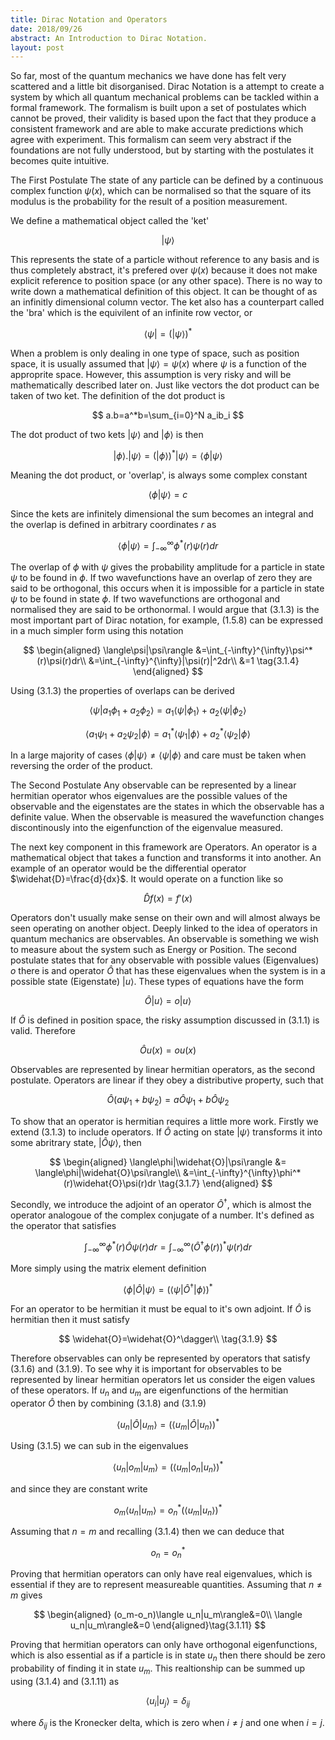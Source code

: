 ```yaml
---
title: Dirac Notation and Operators
date: 2018/09/26
abstract: An Introduction to Dirac Notation.
layout: post
---
```


So far, most of the quantum mechanics we have done has felt very scattered and a little bit disorganised. Dirac
Notation is a attempt to create a system by which all quantum mechanical problems can be tackled within a formal
framework. The formalism is built upon a set of postulates which cannot be proved, their validity is based upon the
fact that they produce a consistent framework and are able to make accurate predictions which agree with
experiment. This formalism can seem very abstract if the foundations are not fully understood, but by starting with
the postulates it becomes quite intuitive.

The First Postulate
The state of any particle can be defined by a continuous complex function $\psi(x)$, which can be normalised so that
the square of its modulus is the probability for the result of a position measurement.

We define a mathematical object called the 'ket'

$$
|\psi\rangle
$$

This represents the state of a particle without reference to any basis and is thus completely abstract, it's prefered over $\psi(x)$ because it does not make explicit reference to position space (or any other space). There is no way to write down a mathematical definition of this object. It can be thought of as an infinitly dimensional column vector. The ket also has a counterpart called the 'bra' which is the equivilent of an infinite row vector, or

$$
\langle\psi|=\left(|\psi\rangle\right)^* \tag{3.1.1}
$$

When a problem is only dealing in one type of space, such as position space, it is usually assumed that $|\psi\rangle = \psi(x)$ where $\psi$ is a function of the approprite space. However, this assumption is very risky and will be mathematically described later on.
Just like vectors the dot product can be taken of two ket. The definition of the dot product is

$$
a.b=a^*b=\sum_{i=0}^N a_ib_i
$$

The dot product of two kets $|\psi\rangle$ and $|\phi\rangle$ is then

$$
|\phi\rangle.|\psi\rangle=\left(|\phi\rangle\right)^*|\psi\rangle=\langle\phi|\psi\rangle
$$

Meaning the dot product, or 'overlap', is always some complex constant

$$
\langle\phi|\psi\rangle = c\tag{3.1.2}
$$

Since the kets are infinitely dimensional the sum becomes an integral and the overlap is defined in arbitrary coordinates $r$ as

$$
\langle\phi|\psi\rangle =\int_{-\infty}^{\infty}\phi^*(r)\psi(r)dr \tag{3.1.3}
$$

The overlap of $\phi$ with $\psi$ gives the probability amplitude for a particle in state $\psi$ to be found in
$\phi$. If two wavefunctions have an overlap of zero they are said to be orthogonal, this occurs when it is
impossible for a particle in state $\psi$ to be found in state $\phi$. If two wavefunctions are orthogonal and
normalised they are said to be orthonormal.
I would argue that $(3.1.3)$ is the most important part of Dirac notation, for example, $(1.5.8)$ can be expressed in a much simpler form using this notation

$$
\begin{aligned}
\langle\psi|\psi\rangle &=\int_{-\infty}^{\infty}\psi^*(r)\psi(r)dr\\
&=\int_{-\infty}^{\infty}|\psi(r)|^2dr\\
&=1 \tag{3.1.4}
\end{aligned}
$$

Using $(3.1.3)$ the properties of overlaps can be derived

$$
\langle\psi|a_1\phi_1 + a_2\phi_2\rangle = a_1\langle\psi|\phi_1\rangle + a_2\langle\psi|\phi_2\rangle
$$

$$
\langle a_1\psi_1 + a_2\psi_2|\phi\rangle = a^*_1\langle\psi_1|\phi\rangle + a^*_2\langle\psi_2|\phi\rangle
$$

In a large majority of cases $\langle\phi|\psi\rangle \neq \langle\psi|\phi\rangle$ and care must be taken when
reversing the order of the product.

The Second Postulate
Any observable can be represented by a linear hermitian operator whos eigenvalues are the possible values of the
observable and the eigenstates are the states in which the observable has a definite value. When the observable
is measured the wavefunction changes discontinously into the eigenfunction of the eigenvalue measured.

The next key component in this framework are Operators. An operator is a mathematical object that takes a function
and transforms it into another. An example of an operator would be the differential operator
$\widehat{D}=\frac{d}{dx}$. It would operate on a function like so

$$
\widehat{D}f(x)=f'(x)
$$

Operators don't usually make sense on their own and will almost always be seen operating on another object. Deeply
linked to the idea of operators in quantum mechanics are observables. An observable is something we wish to measure about the system
such as Energy or Position. The second postulate states that for any observable with possible values (Eigenvalues)
$o$ there is and operator $\widehat{O}$ that has these eigenvalues when the system is in a possible state (Eigenstate) $|u\rangle$. These
types of equations have the form

$$
\widehat{O}|u\rangle=o|u\rangle\tag{3.1.5}
$$

If $\widehat{O}$ is defined in position space, the risky assumption discussed in $(3.1.1)$ is valid. Therefore

$$
\widehat{O}u(x)=ou(x)
$$

Observables are represented by linear hermitian operators, as the second postulate. Operators are linear
if they obey a distributive property, such that

$$
\widehat{O}(a\psi_1+b\psi_2)=a\widehat{O}\psi_1+b\widehat{O}\psi_2\tag{3.1.6}
$$

To show that an operator is hermitian requires a little more work. Firstly we extend $(3.1.3)$ to include operators. If $\widehat{O}$ acting on state $|\psi\rangle$ transforms it into some abritrary state, $|\widehat{O}\psi\rangle$, then

$$
\begin{aligned}
\langle\phi|\widehat{O}|\psi\rangle &= \langle\phi|\widehat{O}\psi\rangle\\
&=\int_{-\infty}^{\infty}\phi^*(r)\widehat{O}\psi(r)dr \tag{3.1.7}
\end{aligned}
$$

Secondly, we introduce the adjoint of an operator $\widehat{O}^\dagger$, which is almost the operator analogoue of the complex conjugate of a number. It's defined as the operator that satisfies

$$
\int_{-\infty}^{\infty}\phi^*(r)\widehat{O}\psi(r)dr=\int_{-\infty}^{\infty}(\widehat{O}^\dagger\phi(r))^*\psi(r)dr
$$

More simply using the matrix element definition

$$
\langle\phi|\widehat{O}|\psi\rangle=(\langle\psi|\widehat{O}^\dagger|\phi\rangle)^*\tag{3.1.8}
$$

For an operator to be hermitian it must be equal to it's own adjoint. If $\widehat{O}$ is hermitian then it must
satisfy

$$
\widehat{O}=\widehat{O}^\dagger\\ \tag{3.1.9}
$$

Therefore observables can only be represented by operators that satisfy $(3.1.6)$ and $(3.1.9)$. To see why it is
important for observables to be represented by linear hermitian operators let us consider the eigen values of these
operators. If $u_n$ and $u_m$ are eigenfunctions of the hermitian operator $\widehat{O}$ then by combining $(3.1.8)$ and $(3.1.9)$

$$
\langle u_n|\widehat{O}|u_m\rangle=(\langle u_m|\widehat{O}|u_n\rangle)^*
$$

Using $(3.1.5)$ we can sub in the eigenvalues

$$
\langle u_n|o_m|u_m\rangle=(\langle u_m|o_n|u_n\rangle)^*
$$

and since they are constant write

$$
o_m\langle u_n|u_m\rangle=o_n^*(\langle u_m|u_n\rangle)^*
$$

Assuming that $n=m$ and recalling $(3.1.4)$ then we can deduce that

$$
o_n=o_n^*\tag{3.1.10}
$$

Proving that hermitian operators can only have real eigenvalues, which is essential if they are to represent
measureable quantities. Assuming that $n\neq m$ gives

$$
\begin{aligned}
(o_m-o_n)\langle u_n|u_m\rangle&=0\\
\langle u_n|u_m\rangle&=0
\end{aligned}\tag{3.1.11}
$$

Proving that hermitian operators can only have orthogonal eigenfunctions, which is also essential as if a particle
is in state $u_n$ then there should be zero probability of finding it in state $u_m$. This realtionship can be summed up using $(3.1.4)$ and $(3.1.11)$ as

$$
\langle u_i|u_j\rangle = \delta_{ij}
$$

where $\delta_{ij}$ is the Kronecker delta, which is zero when $i\neq j$ and one when $i=j$.
